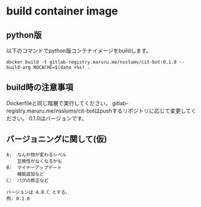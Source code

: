 # build container image

## python版

以下のコマンドでpython版コンテナイメージをbuildします。

```
docker build -t gitlab-registry.maruru.me/nsslums/cit-bot:0.1.0 --build-arg NOCACHE=$(date +%s) .
```
## build時の注意事項

Dockerfileと同じ階層で実行してください。
gitlab-registry.maruru.me/nsslums/cit-botはpushするリポジトリに応じて変更してください。
0.1.0はバージョンです。

## バージョニングに関して(仮)
```
A:  なんか物が変わるレベル
    互換性がなくなるかも
B:  マイナーアップデート
    機能追加など
C:  バグの修正など
```
```
バージョンは A.B.C とする。
例: 0.1.0
```